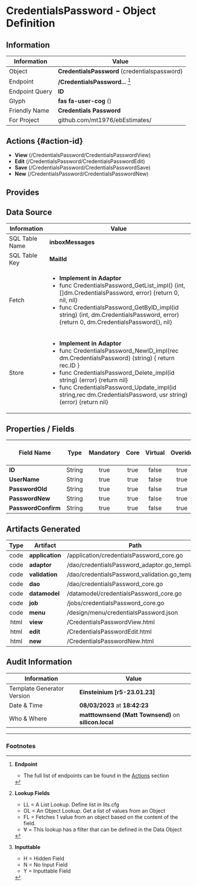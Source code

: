 # **CredentialsPassword** - Object Definition
##  Information
| Information  | Value  |
|---|---|
|Object         |**CredentialsPassword** (credentialspassword) |
|Endpoint 	    |**/CredentialsPassword...** [^1]|
|Endpoint Query |**ID**|
Glyph|**fas fa-user-cog** ()
Friendly Name|**Credentials Password**|
|For Project    |github.com/mt1976/ebEstimates/|

##  Actions {#action-id}

* **View** (/CredentialsPassword/CredentialsPasswordView)
* **Edit** (/CredentialsPassword/CredentialsPasswordEdit)
* **Save** (/CredentialsPassword/CredentialsPasswordSave)
* **New** (/CredentialsPassword/CredentialsPasswordNew)








##  Provides







##  Data Source 
| Information  | Value  |
|---|---|
SQL Table Name       | **inboxMessages**
SQL Table Key | **MailId**
Fetch|<ul><li>**Implement in Adaptor**</li><li> func CredentialsPassword_GetList_impl() (int, []dm.CredentialsPassword, error) {return 0, nil, nil}</li><li>func CredentialsPassword_GetByID_impl(id string) (int, dm.CredentialsPassword, error) {return 0, dm.CredentialsPassword{}, nil}</li></ul>
Store|<ul><li>**Implement in Adaptor**</li><li>func CredentialsPassword_NewID_impl(rec dm.CredentialsPassword) (string) { return rec.ID } </li><li>func CredentialsPassword_Delete_impl(id string) (error) {return nil}</li><li>func CredentialsPassword_Update_impl(id string,rec dm.CredentialsPassword, usr string) (error) {return nil}</li></ul>

##  Properties / Fields
| Field Name| Type | Mandatory | Core | Virtual | Overide | Lookup [^2]| Lookup Object      | Lookup Field Source         | Lookup Return Value                | Inputable [^3]|DB Column|Default Value| No Change | Callout | Internal | Display | Mask |
| -- | --  | :--: | :--: | :--: |:--: |:--: |:--: |-- |-- |:--: |-- | --| :--: | :--: | :--: | -- | -- |
|**ID**|String|true|true|false|true|||||H|ID||false|false|false|text||
|**UserName**|String|true|true|false|true|||||Y|UserName||false|true|false|text||
|**PasswordOld**|String|true|true|false|true|||||Y|PasswordOld||false|true|false|password||
|**PasswordNew**|String|true|true|false|true|||||Y|PasswordNew||false|true|false|password||
|**PasswordConfirm**|String|true|true|false|true|||||Y|PasswordConfirm||false|true|false|password||


##  Artifacts Generated
| Type | Artifact | Path|
| :--: | -- | -- |
| code | **application** | /application/credentialsPassword_core.go |
| code | **adaptor** | /dao/credentialsPassword_adaptor.go_template |
| code | **validation** | /dao/credentialsPassword_validation.go_template |
| code | **dao** | /dao/credentialsPassword_core.go |
| code | **datamodel** | /datamodel/credentialsPassword_core.go |
| code | **job** | /jobs/credentialsPassword_core.go |
| code | **menu** | /design/menu/credentialsPassword.json |
| html | **view** | /CredentialsPasswordView.html |
| html | **edit** | /CredentialsPasswordEdit.html |
| html | **new** | /CredentialsPasswordNew.html |


## Audit Information
| Information  | Value |
|---|---|
Template Generator Version   | **Einsteinium [r5-23.01.23]**
Date & Time		     | **08/03/2023** at **18:42:23**
Who & Where		     | **matttownsend (Matt Townsend)** on **silicon.local**

---
### Footnotes
[^1]: **Endpoint**
    * The full list of endpoints can be found in the [Actions](#action-id) section
[^2]: **Lookup Fields**
    * LL = A List Lookup. Define list in lits.cfg
    * OL = An Object Lookup. Get a list of values from an Object
    * FL = Fetches 1 value from an object based on the content of the field. 
    * ∀ = This lookup has a filter that can be defined in the Data Object
[^3]: **Inputtable**   
    * H = Hidden Field
    * N = No Input Field
    * Y = Inputtable Field